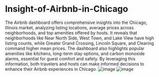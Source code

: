 # Insight-of-Airbnb-in-Chicago
The Airbnb dashboard offers comprehensive insights into the Chicago, Illinois market, analyzing listing locations, average prices across neighborhoods, and top amenities offered by hosts. It reveals that neighborhoods like Near North Side, West Town, and Lake View have high listing counts, while Greater Grand Crossing, Lincoln Square, and Clearing command higher mean prices. The dashboard also highlights popular amenities like kitchens, long-term stay options, and carbon monoxide alarms, essential for guest comfort and safety. By leveraging this information, both travelers and hosts can make informed decisions to enhance their Airbnb experiences in Chicago.
![image](https://github.com/tsy000000/Insight-of-Airbnb-in-Chicago/assets/125789491/4e9c3c8f-1933-4360-b52c-4697ce5dad65)
![image](https://github.com/tsy000000/Insight-of-Airbnb-in-Chicago/assets/125789491/1dfc40ba-9df2-4b36-8a0f-33da4d616471)

